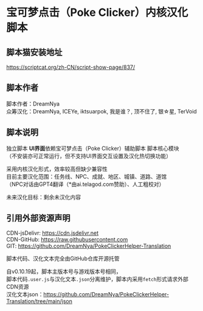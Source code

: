# 宝可梦点击（Poke Clicker）内核汉化脚本

## 脚本猫安装地址

<https://scriptcat.org/zh-CN/script-show-page/837/>

## 脚本作者

脚本作者：DreamNya  
众筹汉化：DreamNya, ICEYe, iktsuarpok, 我是谁？, 顶不住了, 银☆星, TerVoid  

## 脚本说明

独立脚本
**UI界面**依赖宝可梦点击（Poke Clicker）辅助脚本 脚本核心模块  
（不安装亦可正常运行，但不支持UI界面交互设置及汉化热切换功能）  

采用内核汉化形式，效率较高但缺少兼容性  
目前主要汉化范围：任务线、NPC、成就、地区、城镇、道路、道馆  
（NPC对话由GPT4翻译（\*由ai.telagod.com赞助）、人工粗校对）

未来汉化目标：剩余未汉化内容

## 引用外部资源声明

CDN-jsDelivr: <https://cdn.jsdelivr.net>  
CDN-GitHub: <https://raw.githubusercontent.com>  
GIT: <https://github.com/DreamNya/PokeClickerHelper-Translation>  

脚本代码、汉化文本完全由GitHub仓库开源托管

自v0.10.19起，脚本主版本号与游戏版本号相同，  
脚本代码`.user.js`与汉化文本`.json`分离维护，脚本内采用`fetch`形式请求外部CDN资源  
汉化文本json：<https://github.com/DreamNya/PokeClickerHelper-Translation/tree/main/json>
